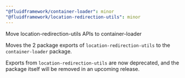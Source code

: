 ```yaml
---
"@fluidframework/container-loader": minor
"@fluidframework/location-redirection-utils": minor
---
```


Move location-redirection-utils APIs to container-loader

Moves the 2 package exports of `location-redirection-utils` to the `container-loader` package.

Exports from `location-redirection-utils` are now deprecated, and the package itself will be removed in an upcoming release.
